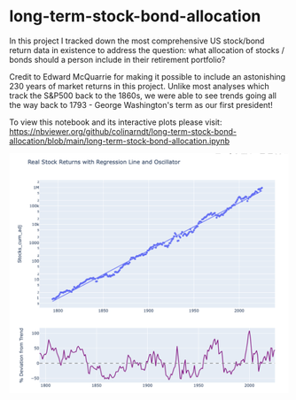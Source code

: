 # long-term-stock-bond-allocation

In this project I tracked down the most comprehensive US stock/bond return data in existence to address the question: what allocation of stocks / bonds should a person include in their retirement portfolio? 

Credit to Edward McQuarrie for making it possible to include an astonishing 230 years of market returns in this project. Unlike most analyses which track the S&P500 back to the 1860s, we were able to see trends going all the way back to 1793 - George Washington's term as our first president!

To view this notebook and its interactive plots please visit:
https://nbviewer.org/github/colinarndt/long-term-stock-bond-allocation/blob/main/long-term-stock-bond-allocation.ipynb

![Preview](us-equities-returns-regression.png)

